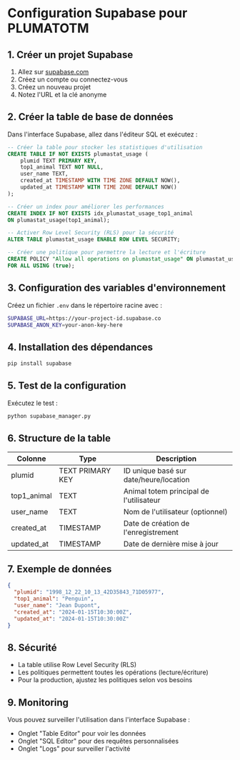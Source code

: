 # Configuration Supabase pour PLUMATOTM

## 1. Créer un projet Supabase

1. Allez sur [supabase.com](https://supabase.com)
2. Créez un compte ou connectez-vous
3. Créez un nouveau projet
4. Notez l'URL et la clé anonyme

## 2. Créer la table de base de données

Dans l'interface Supabase, allez dans l'éditeur SQL et exécutez :

```sql
-- Créer la table pour stocker les statistiques d'utilisation
CREATE TABLE IF NOT EXISTS plumastat_usage (
    plumid TEXT PRIMARY KEY,
    top1_animal TEXT NOT NULL,
    user_name TEXT,
    created_at TIMESTAMP WITH TIME ZONE DEFAULT NOW(),
    updated_at TIMESTAMP WITH TIME ZONE DEFAULT NOW()
);

-- Créer un index pour améliorer les performances
CREATE INDEX IF NOT EXISTS idx_plumastat_usage_top1_animal 
ON plumastat_usage(top1_animal);

-- Activer Row Level Security (RLS) pour la sécurité
ALTER TABLE plumastat_usage ENABLE ROW LEVEL SECURITY;

-- Créer une politique pour permettre la lecture et l'écriture
CREATE POLICY "Allow all operations on plumastat_usage" ON plumastat_usage
FOR ALL USING (true);
```

## 3. Configuration des variables d'environnement

Créez un fichier `.env` dans le répertoire racine avec :

```bash
SUPABASE_URL=https://your-project-id.supabase.co
SUPABASE_ANON_KEY=your-anon-key-here
```

## 4. Installation des dépendances

```bash
pip install supabase
```

## 5. Test de la configuration

Exécutez le test :

```bash
python supabase_manager.py
```

## 6. Structure de la table

| Colonne | Type | Description |
|---------|------|-------------|
| plumid | TEXT PRIMARY KEY | ID unique basé sur date/heure/location |
| top1_animal | TEXT | Animal totem principal de l'utilisateur |
| user_name | TEXT | Nom de l'utilisateur (optionnel) |
| created_at | TIMESTAMP | Date de création de l'enregistrement |
| updated_at | TIMESTAMP | Date de dernière mise à jour |

## 7. Exemple de données

```json
{
  "plumid": "1998_12_22_10_13_42D35843_71D05977",
  "top1_animal": "Penguin",
  "user_name": "Jean Dupont",
  "created_at": "2024-01-15T10:30:00Z",
  "updated_at": "2024-01-15T10:30:00Z"
}
```

## 8. Sécurité

- La table utilise Row Level Security (RLS)
- Les politiques permettent toutes les opérations (lecture/écriture)
- Pour la production, ajustez les politiques selon vos besoins

## 9. Monitoring

Vous pouvez surveiller l'utilisation dans l'interface Supabase :
- Onglet "Table Editor" pour voir les données
- Onglet "SQL Editor" pour des requêtes personnalisées
- Onglet "Logs" pour surveiller l'activité
